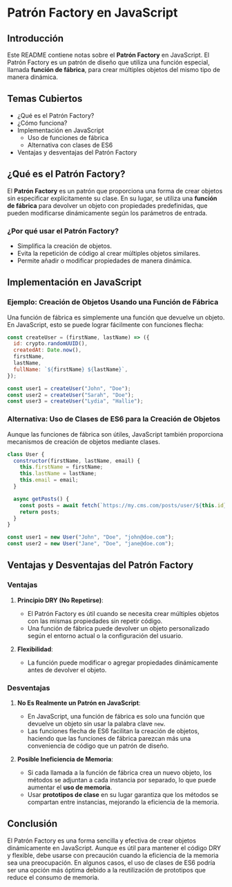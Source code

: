 # Patrón Factory en JavaScript

## Introducción
Este README contiene notas sobre el **Patrón Factory** en JavaScript. El Patrón Factory es un patrón de diseño que utiliza una función especial, llamada **función de fábrica**, para crear múltiples objetos del mismo tipo de manera dinámica.

## Temas Cubiertos
- ¿Qué es el Patrón Factory?
- ¿Cómo funciona?
- Implementación en JavaScript
  - Uso de funciones de fábrica
  - Alternativa con clases de ES6
- Ventajas y desventajas del Patrón Factory

## ¿Qué es el Patrón Factory?
El **Patrón Factory** es un patrón que proporciona una forma de crear objetos sin especificar explícitamente su clase. En su lugar, se utiliza una **función de fábrica** para devolver un objeto con propiedades predefinidas, que pueden modificarse dinámicamente según los parámetros de entrada.

### ¿Por qué usar el Patrón Factory?
- Simplifica la creación de objetos.
- Evita la repetición de código al crear múltiples objetos similares.
- Permite añadir o modificar propiedades de manera dinámica.

## Implementación en JavaScript

### Ejemplo: Creación de Objetos Usando una Función de Fábrica
Una función de fábrica es simplemente una función que devuelve un objeto. En JavaScript, esto se puede lograr fácilmente con funciones flecha:

```javascript
const createUser = (firstName, lastName) => ({
  id: crypto.randomUUID(),
  createdAt: Date.now(),
  firstName,
  lastName,
  fullName: `${firstName} ${lastName}`,
});

const user1 = createUser("John", "Doe");
const user2 = createUser("Sarah", "Doe");
const user3 = createUser("Lydia", "Hallie");
```

### Alternativa: Uso de Clases de ES6 para la Creación de Objetos
Aunque las funciones de fábrica son útiles, JavaScript también proporciona mecanismos de creación de objetos mediante clases.

```javascript
class User {
  constructor(firstName, lastName, email) {
    this.firstName = firstName;
    this.lastName = lastName;
    this.email = email;
  }

  async getPosts() {
    const posts = await fetch(`https://my.cms.com/posts/user/${this.id}`);
    return posts;
  }
}

const user1 = new User("John", "Doe", "john@doe.com");
const user2 = new User("Jane", "Doe", "jane@doe.com");
```

## Ventajas y Desventajas del Patrón Factory

### Ventajas
1. **Principio DRY (No Repetirse)**:  
   - El Patrón Factory es útil cuando se necesita crear múltiples objetos con las mismas propiedades sin repetir código.
   - Una función de fábrica puede devolver un objeto personalizado según el entorno actual o la configuración del usuario.

2. **Flexibilidad**:  
   - La función puede modificar o agregar propiedades dinámicamente antes de devolver el objeto.

### Desventajas
1. **No Es Realmente un Patrón en JavaScript**:  
   - En JavaScript, una función de fábrica es solo una función que devuelve un objeto sin usar la palabra clave `new`.
   - Las funciones flecha de ES6 facilitan la creación de objetos, haciendo que las funciones de fábrica parezcan más una conveniencia de código que un patrón de diseño.

2. **Posible Ineficiencia de Memoria**:  
   - Si cada llamada a la función de fábrica crea un nuevo objeto, los métodos se adjuntan a cada instancia por separado, lo que puede aumentar el **uso de memoria**.
   - Usar **prototipos de clase** en su lugar garantiza que los métodos se compartan entre instancias, mejorando la eficiencia de la memoria.

## Conclusión
El Patrón Factory es una forma sencilla y efectiva de crear objetos dinámicamente en JavaScript. Aunque es útil para mantener el código DRY y flexible, debe usarse con precaución cuando la eficiencia de la memoria sea una preocupación. En algunos casos, el uso de clases de ES6 podría ser una opción más óptima debido a la reutilización de prototipos que reduce el consumo de memoria.

